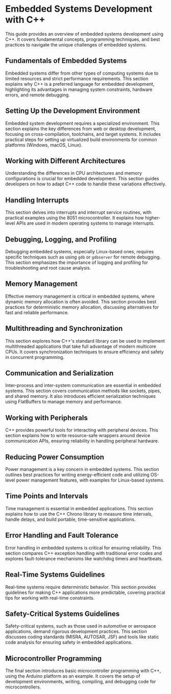 # Embedded Systems Development with C++

This guide provides an overview of embedded systems development using C++. It covers fundamental concepts, programming techniques, and best practices to navigate the unique challenges of embedded systems.

## Fundamentals of Embedded Systems
Embedded systems differ from other types of computing systems due to limited resources and strict performance requirements. This section explains why C++ is a preferred language for embedded development, highlighting its advantages in managing system constraints, hardware errors, and remote debugging.

## Setting Up the Development Environment
Embedded system development requires a specialized environment. This section explains the key differences from web or desktop development, focusing on cross-compilation, toolchains, and target systems. It includes practical steps for setting up virtualized build environments for common platforms (Windows, macOS, Linux).

## Working with Different Architectures
Understanding the differences in CPU architectures and memory configurations is crucial for embedded development. This section guides developers on how to adapt C++ code to handle these variations effectively.

## Handling Interrupts
This section delves into interrupts and interrupt service routines, with practical examples using the 8051 microcontroller. It explains how higher-level APIs are used in modern operating systems to manage interrupts.

## Debugging, Logging, and Profiling
Debugging embedded systems, especially Linux-based ones, requires specific techniques such as using `gdb` or `gdbserver` for remote debugging. This section emphasizes the importance of logging and profiling for troubleshooting and root cause analysis.

## Memory Management
Effective memory management is critical in embedded systems, where dynamic memory allocation is often avoided. This section provides best practices for deterministic memory allocation, discussing alternatives for fast and reliable performance.

## Multithreading and Synchronization
This section explores how C++'s standard library can be used to implement multithreaded applications that take full advantage of modern multicore CPUs. It covers synchronization techniques to ensure efficiency and safety in concurrent programming.

## Communication and Serialization
Inter-process and inter-system communication are essential in embedded systems. This section covers communication methods like sockets, pipes, and shared memory. It also introduces efficient serialization techniques using FlatBuffers to manage memory and performance.

## Working with Peripherals
C++ provides powerful tools for interacting with peripheral devices. This section explains how to write resource-safe wrappers around device communication APIs, ensuring reliability in handling peripheral hardware.

## Reducing Power Consumption
Power management is a key concern in embedded systems. This section outlines best practices for writing energy-efficient code and utilizing OS-level power management features, with examples for Linux-based systems.

## Time Points and Intervals
Time management is essential in embedded applications. This section explains how to use the C++ Chrono library to measure time intervals, handle delays, and build portable, time-sensitive applications.

## Error Handling and Fault Tolerance
Error handling in embedded systems is critical for ensuring reliability. This section compares C++ exception handling with traditional error codes and explores fault-tolerance mechanisms like watchdog timers and heartbeats.

## Real-Time Systems Guidelines
Real-time systems require deterministic behavior. This section provides guidelines for making C++ applications more predictable, covering practical tips for working with real-time constraints.

## Safety-Critical Systems Guidelines
Safety-critical systems, such as those used in automotive or aerospace applications, demand rigorous development practices. This section discusses coding standards (MISRA, AUTOSAR, JSF) and tools like static code analysis for ensuring safety in embedded applications.

## Microcontroller Programming
The final section introduces basic microcontroller programming with C++, using the Arduino platform as an example. It covers the setup of development environments, writing, compiling, and debugging code for microcontrollers.
